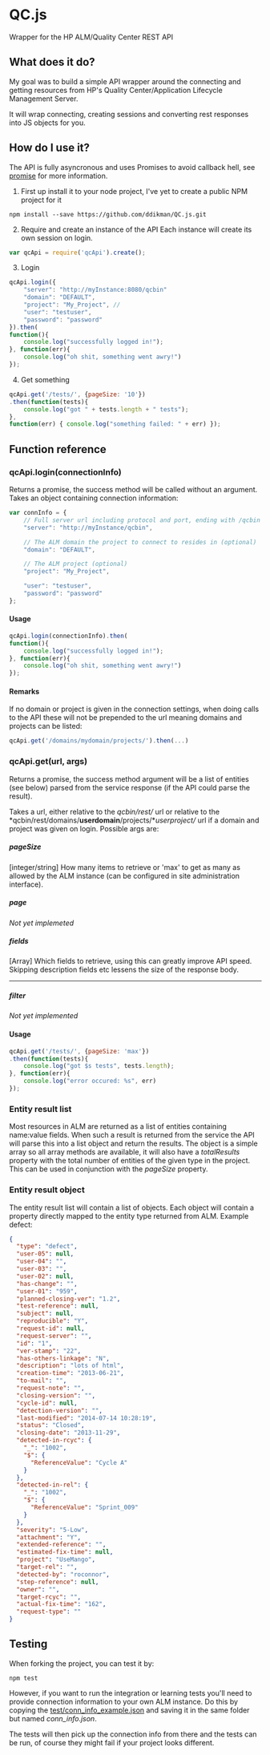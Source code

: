 # QC.js
Wrapper for the HP ALM/Quality Center REST API

## What does it do?
My goal was to build a simple API wrapper around the connecting and getting resources from HP's Quality Center/Application Lifecycle Management Server.

It will wrap connecting, creating sessions and converting rest responses into JS objects for you.

## How do I use it?

The API is fully asyncronous and uses Promises to avoid callback hell, see [promise](https://www.npmjs.com/package/promise) for more information.

1. First up install it to your node project, I've yet to create a public NPM project for it
``` shell
npm install --save https://github.com/ddikman/QC.js.git
```

2. Require and create an instance of the API
Each instance will create its own session on login.

``` javascript
var qcApi = require('qcApi').create();
```

3. Login
``` javascript
qcApi.login({
	"server": "http://myInstance:8080/qcbin"
	"domain": "DEFAULT",
	"project": "My_Project", //
	"user": "testuser",
	"password": "password"
}).then(
function(){
	console.log("successfully logged in!");
}, function(err){
	console.log("oh shit, something went awry!")
});
```
4. Get something
``` javascript
qcApi.get('/tests/', {pageSize: '10'})
.then(function(tests){
	console.log("got " + tests.length + " tests");
}, 
function(err) { console.log("something failed: " + err) });
```
## Function reference

### qcApi.login(connectionInfo)
Returns a promise, the success method will be called without an argument.
Takes an object containing connection information:
``` javascript
var connInfo = {
	// Full server url including protocol and port, ending with /qcbin
	"server": "http://myInstance/qcbin",

	// The ALM domain the project to connect to resides in (optional)
	"domain": "DEFAULT",

	// The ALM project (optional)
	"project": "My_Project",

	"user": "testuser",
	"password": "password"
};
```

#### Usage
``` javascript
qcApi.login(connectionInfo).then(
function(){
	console.log("successfully logged in!");
}, function(err){
	console.log("oh shit, something went awry!")
});
```
#### Remarks
If no domain or project is given in the connection settings, when doing calls to the API these will not be prepended to the url meaning domains and projects can be listed:
``` javascript
qcApi.get('/domains/mydomain/projects/').then(...)
```

### qcApi.get(url, args)
Returns a promise, the success method argument will be a list of entities (see below) parsed from the service response (if the API could parse the result).

Takes a url, either relative to the *qcbin/rest/* url or relative to the *qcbin/rest/domains/**userdomain**/projects/**userproject/* url if a domain and project was given on login.
Possible args are:
##### pageSize
[integer/string] How many items to retrieve or 'max' to get as many as allowed by the ALM instance (can be configured in site administration interface).
##### page
*Not yet implemeted*
##### fields
[Array] Which fields to retrieve, using this can greatly improve API speed. Skipping description fields etc lessens the size of the response body.
****
##### filter
*Not yet implemented*

#### Usage
``` javascript
qcApi.get('/tests/', {pageSize: 'max'})
.then(function(tests){
	console.log("got $s tests", tests.length);
}, function(err){
	console.log("error occured: %s", err)
});
````

### Entity result list
Most resources in ALM are returned as a list of entities containing name:value fields. When such a result is returned from the service the API will parse this into
a list object and return the results. The object is a simple array so all array methods are available, it will also have a *totalResults* property with the total number
of entities of the given type in the project. This can be used in conjunction with the *pageSize* property.

### Entity result object
The entity result list will contain a list of objects. Each object will contain a property directly mapped to the entity type returned from ALM.
Example defect:
``` json
{
  "type": "defect",
  "user-05": null,
  "user-04": "",
  "user-03": "",
  "user-02": null,
  "has-change": "",
  "user-01": "959",
  "planned-closing-ver": "1.2",
  "test-reference": null,
  "subject": null,
  "reproducible": "Y",
  "request-id": null,
  "request-server": "",
  "id": "1",
  "ver-stamp": "22",
  "has-others-linkage": "N",
  "description": "lots of html",
  "creation-time": "2013-06-21",
  "to-mail": "",
  "request-note": "",
  "closing-version": "",
  "cycle-id": null,
  "detection-version": "",
  "last-modified": "2014-07-14 10:28:19",
  "status": "Closed",
  "closing-date": "2013-11-29",
  "detected-in-rcyc": {
    "_": "1002",
    "$": {
      "ReferenceValue": "Cycle A"
    }
  },
  "detected-in-rel": {
    "_": "1002",
    "$": {
      "ReferenceValue": "Sprint_009"
    }
  },
  "severity": "5-Low",
  "attachment": "Y",
  "extended-reference": "",
  "estimated-fix-time": null,
  "project": "UseMango",
  "target-rel": "",
  "detected-by": "roconnor",
  "step-reference": null,
  "owner": "",
  "target-rcyc": "",
  "actual-fix-time": "162",
  "request-type": ""
}
```


## Testing
When forking the project, you can test it by:
``` shell
npm test
```

However, if you want to run the integration or learning tests you'll need to provide connection information to your own ALM instance.
Do this by copying the [test/conn_info_example.json](https://github.com/ddikman/QC.js/blob/master/test/conn_info_example.json) and saving it in the same folder but named *conn_info.json*.

The tests will then pick up the connection info from there and the tests can be run, of course they might fail if your project looks different.